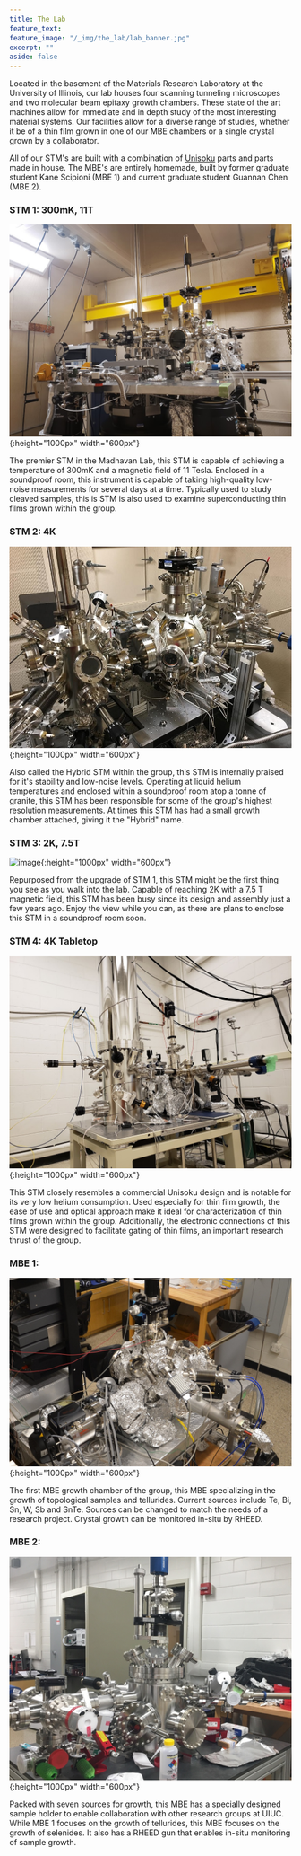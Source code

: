 ```yaml
---
title: The Lab
feature_text:
feature_image: "/_img/the_lab/lab_banner.jpg"
excerpt: ""
aside: false
---
```


Located in the basement of the Materials Research Laboratory at the University of Illinois,
our lab houses four scanning tunneling microscopes and two molecular beam epitaxy growth chambers. These
state of the art machines allow for immediate and in depth study of the most interesting material systems.
Our facilities allow for a diverse range of studies, whether it be of a thin film grown in one of our MBE chambers or a single crystal grown by a collaborator.

All of our STM's are built with a combination of [Unisoku](http://www.unisoku.com/) parts and parts made in house. The MBE's are entirely homemade, built by former graduate student Kane Scipioni (MBE 1) and current graduate student Guannan Chen (MBE 2).

### STM 1: 300mK, 11T  

![image](/_img/the_lab/STM1.png "STM 1"){:height="1000px" width="600px"}

The premier STM in the Madhavan Lab, this STM is capable of achieving a temperature of
300mK and a magnetic field of 11 Tesla. Enclosed in a soundproof room, this instrument
is capable of taking high-quality low-noise measurements for several days at a time.
Typically used to study cleaved samples, this is STM is also used to examine superconducting
thin films grown within the group.

### STM 2: 4K

![image](/_img/the_lab/STM2.jpg "STM 2"){:height="1000px" width="600px"}

Also called the Hybrid STM within the group, this STM is internally praised for
it's stability and low-noise levels. Operating at liquid helium temperatures and enclosed within a soundproof room atop a tonne of granite,
this STM has been responsible for some of the group's highest resolution measurements.
At times this STM has had a small growth chamber attached, giving it the "Hybrid" name.

### STM 3: 2K, 7.5T

![image](/_img/the_lab/STM3.jpg "STM 3"){:height="1000px" width="600px"}

Repurposed from the upgrade of STM 1, this STM might be the first thing you see
as you walk into the lab. Capable of reaching 2K with a 7.5 T magnetic field,
this STM has been busy since its design and assembly just a few years ago. Enjoy the view
while you can, as there are plans to enclose this STM in a soundproof room soon.

### STM 4: 4K Tabletop

![image](/_img/the_lab/STM4.png "STM 4"){:height="1000px" width="600px"}

This STM closely resembles a commercial Unisoku design and is notable for its
very low helium consumption. Used especially for thin film growth, the ease of use
and optical approach make it ideal for characterization of thin films grown within the
group. Additionally, the electronic connections of this STM were designed to facilitate
gating of thin films, an important research thrust of the group.

### MBE 1:

![image](/_img/the_lab/MBE1.jpg "MBE 1"){:height="1000px" width="600px"}

The first MBE growth chamber of the group, this MBE specializing in the growth
of topological samples and tellurides. Current sources include Te, Bi, Sn, W, Sb and SnTe.
Sources can be changed to match the needs of a research project. Crystal growth can be monitored in-situ by RHEED.

### MBE 2:

![image](/_img/the_lab/MBE2.jpg "MBE 2"){:height="1000px" width="600px"}

Packed with seven sources for growth, this MBE has a specially designed sample
holder to enable collaboration with other research groups at UIUC. While MBE 1
focuses on the growth of tellurides, this MBE focuses on the growth of selenides.
It also has a RHEED gun that enables in-situ monitoring of sample growth.

